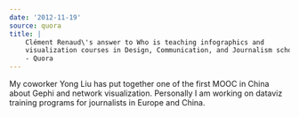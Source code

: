 ```yaml
---
date: '2012-11-19'
source: quora
title: |
    Clément Renaud\'s answer to Who is teaching infographics and
    visualization courses in Design, Communication, and Journalism schools?
    - Quora
---
```


My coworker Yong Liu has put together one of the first MOOC in China
about Gephi and network visualization. Personally I am working on
dataviz training programs for journalists in Europe and China.
